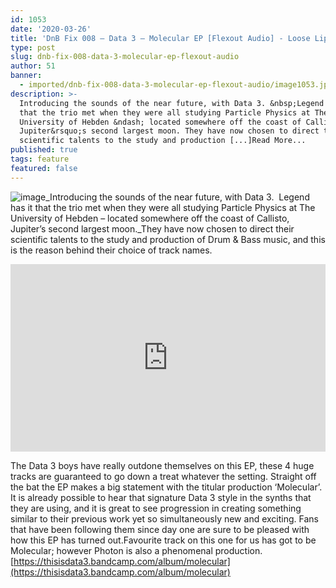 ```yaml
---
id: 1053
date: '2020-03-26'
title: 'DnB Fix 008 – Data 3 – Molecular EP [Flexout Audio] - Loose Lips'
type: post
slug: dnb-fix-008-data-3-molecular-ep-flexout-audio
author: 51
banner:
  - imported/dnb-fix-008-data-3-molecular-ep-flexout-audio/image1053.jpeg
description: >-
  Introducing the sounds of the near future, with Data 3. &nbsp;Legend has it
  that the trio met when they were all studying Particle Physics at The
  University of Hebden &ndash; located somewhere off the coast of Callisto,
  Jupiter&rsquo;s second largest moon. They have now chosen to direct their
  scientific talents to the study and production [...]Read More...
published: true
tags: feature
featured: false
---
```

![image](../imported/dnb-fix-008-data-3-molecular-ep-flexout-audio/image1053.jpeg)_Introducing the sounds of the near future, with Data 3.  Legend has it that the trio met when they were all studying Particle Physics at The University of Hebden – located somewhere off the coast of Callisto, Jupiter’s second largest moon._They have now chosen to direct their scientific talents to the study and production of Drum & Bass music, and this is the reason behind their choice of track names.

<iframe width='100%' height='300' scrolling='no' frameborder='no' allow='autoplay' src='https://w.soundcloud.com/player/?url=https%3A//api.soundcloud.com/playlists/1007132050&color=%230e6e64&auto_play=false&hide_related=false&show_comments=true&show_user=true&show_reposts=false&show_teaser=true&visual=true'></iframe>

The Data 3 boys have really outdone themselves on this EP, these 4 huge tracks are guaranteed to go down a treat whatever the setting. Straight off the bat the EP makes a big statement with the titular production ‘Molecular’. It is already possible to hear that signature Data 3 style in the synths that they are using, and it is great to see progression in creating something similar to their previous work yet so simultaneously new and exciting. Fans that have been following them since day one are sure to be pleased with how this EP has turned out.Favourite track on this one for us has got to be Molecular; however Photon is also a phenomenal production.[](https://thisisdata3.bandcamp.com/album/molecular)[https://thisisdata3.bandcamp.com/album/molecular](https://thisisdata3.bandcamp.com/album/molecular)